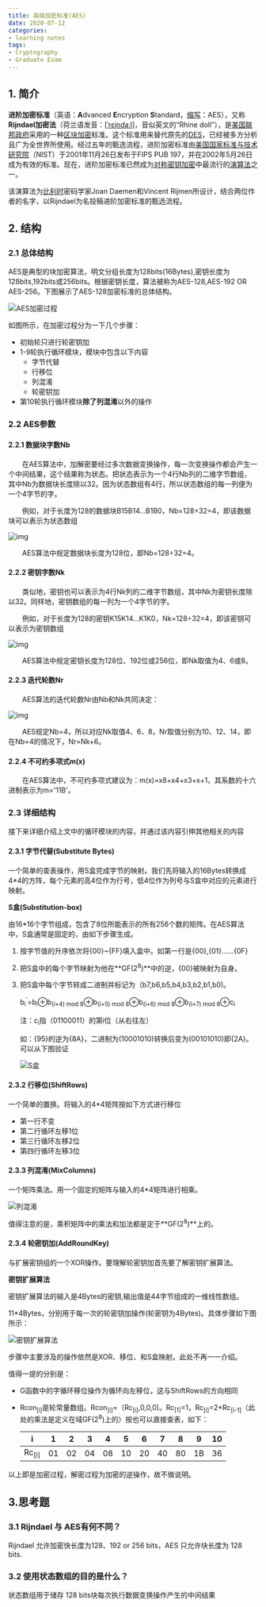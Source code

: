 ```yaml
---
title: 高级加密标准(AES)
date: 2020-07-12
categories:
- learning notes
tags: 
- Cryptography
- Graduate Exam
---
```


## 1. 简介

**进阶加密标准**（英语：**A**dvanced **E**ncryption **S**tandard，[缩写](https://zh.wikipedia.org/wiki/缩写)：AES），又称**Rijndael加密法**（荷兰语发音：[[ˈrɛindaːl\]](https://zh.wikipedia.org/wiki/Help:荷蘭語國際音標)，音似英文的“Rhine doll”），是[美国联邦政府](https://zh.wikipedia.org/wiki/美国联邦政府)采用的一种[区块加密](https://zh.wikipedia.org/wiki/區塊加密)标准。这个标准用来替代原先的[DES](https://zh.wikipedia.org/wiki/DES)，已经被多方分析且广为全世界所使用。经过五年的甄选流程，进阶加密标准由[美国国家标准与技术研究院](https://zh.wikipedia.org/wiki/美国国家标准与技术研究院)（NIST）于2001年11月26日发布于FIPS PUB 197，并在2002年5月26日成为有效的标准。现在，进阶加密标准已然成为[对称密钥加密](https://zh.wikipedia.org/wiki/对称密钥加密)中最流行的[演算法](https://zh.wikipedia.org/wiki/演算法)之一。

该演算法为[比利时](https://zh.wikipedia.org/wiki/比利时)密码学家Joan Daemen和Vincent Rijmen所设计，结合两位作者的名字，以Rijndael为名投稿进阶加密标准的甄选流程。<!--摘自wikipedia-->

## 2. 结构

### 2.1 总体结构

AES是典型的块加密算法，明文分组长度为128bits(16Bytes),密钥长度为128bits,192bits或256bits。根据密钥长度，算法被称为AES-128,AES-192 OR AES-256。下图展示了AES-128加密标准的总体结构。

![AES加密过程](../img/aes_enc_dec.png)

如图所示，在加密过程分为一下几个步骤：

- 初始轮只进行轮密钥加
- 1-9轮执行循环模块，模块中包含以下内容
  - 字节代替
  - 行移位
  - 列混淆
  - 轮密钥加
- 第10轮执行循环模块**除了列混淆**以外的操作

### 2.2 AES参数

#### 2.2.1 数据块字数Nb

　　在AES算法中，加解密要经过多次数据变换操作，每一次变换操作都会产生一个中间结果，这个结果称为状态。把状态表示为一个4行Nb列的二维字节数组，其中Nb为数据块长度除以32。因为状态数组有4行，所以状态数组的每一列便为一个4字节的字。

　　例如，对于长度为128的数据块B15B14...B1B0，Nb=128÷32=4，即该数据块可以表示为状态数组

![img](../img/knlve.png)

　　AES算法中规定数据块长度为128位，即Nb=128÷32=4。

#### 2.2.2 密钥字数Nk

　　类似地，密钥也可以表示为4行Nk列的二维字节数组，其中Nk为密钥长度除以32。同样地，密钥数组的每一列为一个4字节的字。

　　例如，对于长度为128的密钥K15K14...K1K0，Nk=128÷32=4，即该密钥可以表示为密钥数组

![img](../img/qwrklnzxcv.png)

　　AES算法中规定密钥长度为128位、192位或256位，即Nk取值为4、6或8。

#### 2.2.3 迭代轮数Nr

　　AES算法的迭代轮数Nr由Nb和Nk共同决定：

![img](../img/w467jkikasghuszghk.png)

　　AES规定Nb=4，所以对应Nk取值4、6、8，Nr取值分别为10、12、14，即在Nb=4的情况下，Nr=Nk+6。

#### 2.2.4 不可约多项式m(x)

　　在AES算法中，不可约多项式建议为：m(x)=x8+x4+x3+x+1，其系数的十六进制表示为m='11B'。

### 2.3 详细结构

接下来详细介绍上文中的循环模块的内容，并通过该内容引伸其他相关的内容

#### 2.3.1 字节代替(Substitute Bytes)

一个简单的查表操作，用S盒完成字节的映射。我们先将输入的16Bytes转换成4*4的方阵，每个元素的高4位作为行号，低4位作为列号与S盒中对应的元素进行映射。

**S盒(Substitution-box)**

由16*16个字节组成，包含了8位所能表示的所有256个数的矩阵。在AES算法中，S盒通常是固定的，由如下步骤生成。

1. 按字节值的升序依次将{00}~{FF}填入盒中。如第一行是{00},{01}……{0F}

2. 把S盒中的每个字节映射为他在**GF(2<sup>8</sup>)**中的逆，{00}被映射为自身。

3. 把S盒中每个字节转成二进制并标记为（b7,b6,b5,b4,b3,b2,b1,b0)。

   b<sub>i</sub><sup>'</sup>=b<sub>i</sub>⊕b<sub>(i+4) mod 8</sub>⊕b<sub>(i+5) mod 8</sub>⊕b<sub>(i+6) mod 8</sub>⊕b<sub>(i+7) mod 8</sub>⊕c<sub>i</sub>

   注：c<sub>i</sub>指（01100011）的第i位（从右往左）

   如：{95}的逆为{8A}，二进制为(10001010)转换后变为(00101010)即{2A}。可以从下图验证

   ![S盒](../img/AES-sbox.jpg)

#### 2.3.2 行移位(ShiftRows)

一个简单的置换。将输入的4*4矩阵按如下方式进行移位

- 第一行不变
- 第二行循环左移1位
- 第三行循环左移2位
- 第四行循环左移3位

#### 2.3.3 列混淆(MixColumns)

一个矩阵乘法。用一个固定的矩阵与输入的4*4矩阵进行相乘。

![列混淆](../img/v2-8d1c58108b9d719a8674d7703ead7991_720w.png)

值得注意的是，乘积矩阵中的乘法和加法都是定于**GF(2<sup>8</sup>)**上的。

#### 2.3.4 轮密钥加(AddRoundKey)

与扩展密钥组的一个XOR操作。要理解轮密钥加首先要了解密钥扩展算法。

**密钥扩展算法**

密钥扩展算法的输入是4Bytes的密钥,输出值是44字节组成的一维线性数组。

11*4Bytes，分别用于每一次的轮密钥加操作(轮密钥为4Bytes)。具体步骤如下图所示：

![密钥扩展算法](../img/v2-3027156eb00bcddcdac69657c8aad1e7_720w.jpg)

步骤中主要涉及的操作依然是XOR、移位、和S盒映射。此处不再一一介绍。

值得一提的分别是：

- G函数中的字循环移位操作为循环向左移位，这与ShiftRows的方向相同

- Rcon<sub>[i]</sub>是轮常量数组。Rcon<sub>[i]</sub>=（Rc<sub>[i]</sub>,0,0,0)。Rc<sub>[1]</sub>=1，Rc<sub>[i]</sub>=2*Rc<sub>[i-1]</sub>（此处的乘法是定义在域GF(2<sup>8</sup>)上的）按也可以直接查表，如下：

  | i                | 1    | 2    | 3    | 4    | 5    | 6    | 7    | 8    | 9    | 10   |
  | ---------------- | ---- | ---- | ---- | ---- | ---- | ---- | ---- | ---- | ---- | ---- |
  | Rc<sub>[i]</sub> | 01   | 02   | 04   | 08   | 10   | 20   | 40   | 80   | 1B   | 36   |

  

以上即是加密过程，解密过程为加密的逆操作，故不做说明。

## 3.思考题

### 3.1 Rijndael 与 AES有何不同？

Rijndael 允许加密快长度为128、192 or 256 bits，AES 只允许块长度为 128 bits.

### 3.2 使用状态数组的目的是什么？

状态数组用于储存 128 bits块每次执行数据变换操作产生的中间结果

